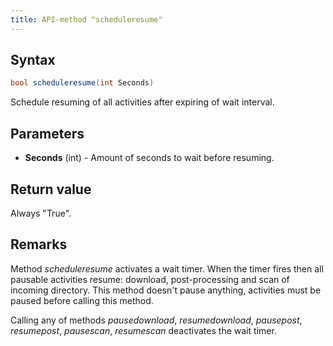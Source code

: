 ```yaml
---
title: API-method "scheduleresume"
---
```

## Syntax
```C#
bool scheduleresume(int Seconds)
```

Schedule resuming of all activities after expiring of wait interval.

## Parameters
- **Seconds** (int) - Amount of seconds to wait before resuming. 

## Return value
Always "True".

## Remarks
Method *scheduleresume* activates a wait timer. When the timer fires then all pausable activities resume: download, post-processing and scan of incoming directory. This method doesn't pause anything, activities must be paused before calling this method.

Calling any of methods *pausedownload*, *resumedownload*, *pausepost*, *resumepost*, *pausescan*, *resumescan* deactivates the wait timer.